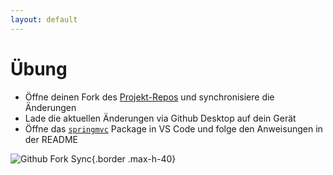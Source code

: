 ```yaml
---
layout: default
---
```


<Footer
    text="☕️ Java-Web-Technologien"
/>

# Übung <SubHeading text="Spring MVC"/>

<div class="grid grid-cols-12 gap-6">
<div class="col-span-12">

- Öffne deinen Fork des [Projekt-Repos](https://github.com/volkmann-design-code/IU-DSPWA1022-Programmierung-von-Web-Anwendungen) und synchronisiere die Änderungen
- Lade die aktuellen Änderungen via Github Desktop auf dein Gerät
- Öffne das [`springmvc`](https://github.com/volkmann-design-code/IU-DSPWA1022-Programmierung-von-Web-Anwendungen/tree/main/packages/dspwa1022/src/main/java/org/iu/dspwa1022/springmvc) Package in VS Code und folge den Anweisungen in der README

![Github Fork Sync](/images/github-sync-fork.png){.border .max-h-40}

</div>
<div class="col-span-6">

</div>
</div>

<PageNumber/>
